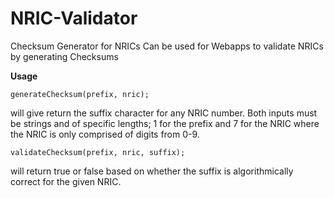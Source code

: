 # NRIC-Validator
Checksum Generator for NRICs
Can be used for Webapps to validate NRICs by generating Checksums

**Usage**

`generateChecksum(prefix, nric);`

will give return the suffix character for any NRIC number. Both inputs must be strings and of specific lengths; 1 for the prefix and 7 for the NRIC where the NRIC is only comprised of digits from 0-9. 

`validateChecksum(prefix, nric, suffix);`

will return true or false based on whether the suffix is algorithmically correct for the given NRIC.
